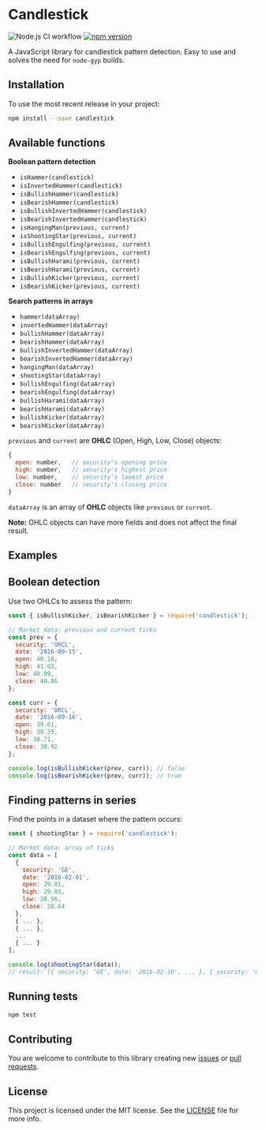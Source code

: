 # Candlestick

![Node.js CI workflow](https://github.com/cm45t3r/candlestick/actions/workflows/node.js.yml/badge.svg)
[![npm version](https://badge.fury.io/js/candlestick.svg)](https://badge.fury.io/js/candlestick)

A JavaScript library for candlestick pattern detection. Easy to use and solves the need for `node-gyp` builds.


## Installation

To use the most recent release in your project:

``` bash
npm install --save candlestick
```

## Available functions

**Boolean pattern detection**

* `isHammer(candlestick)`
* `isInvertedHammer(candlestick)`
* `isBullishHammer(candlestick)`
* `isBearishHammer(candlestick)`
* `isBullishInvertedHammer(candlestick)`
* `isBearishInvertedHammer(candlestick)`
* `isHangingMan(previous, current)`
* `isShootingStar(previous, current)`
* `isBullishEngulfing(previous, current)`
* `isBearishEngulfing(previous, current)`
* `isBullishHarami(previous, current)`
* `isBearishHarami(previous, current)`
* `isBullishKicker(previous, current)`
* `isBearishKicker(previous, current)`


**Search patterns in arrays**

* `hammer(dataArray)`
* `invertedHammer(dataArray)`
* `bullishHammer(dataArray)`
* `bearishHammer(dataArray)`
* `bullishInvertedHammer(dataArray)`
* `bearishInvertedHammer(dataArray)`
* `hangingMan(dataArray)`
* `shootingStar(dataArray)`
* `bullishEngulfing(dataArray)`
* `bearishEngulfing(dataArray)`
* `bullishHarami(dataArray)`
* `bearishHarami(dataArray)`
* `bullishKicker(dataArray)`
* `bearishKicker(dataArray)`

`previous` and `current` are **OHLC** (Open, High, Low, Close) objects:

``` js
{
  open: number,   // security's opening price
  high: number,   // security's highest price
  low: number,    // security's lowest price
  close: number   // security's closing price
}
```

`dataArray` is an array of **OHLC** objects like `previous` or `current`.

**Note:** OHLC objects can have more fields and does not affect the final result.


## Examples

## Boolean detection
Use two OHLCs to assess the pattern:

``` js
const { isBullishKicker, isBearishKicker } = require('candlestick');

// Market data: previous and current ticks
const prev = {
  security: 'ORCL',
  date: '2016-09-15',
  open: 40.18,
  high: 41.03,
  low: 40.09,
  close: 40.86
};

const curr = {
  security: 'ORCL',
  date: '2016-09-16',
  open: 39.61,
  high: 39.35,
  low: 38.71,
  close: 38.92
};

console.log(isBullishKicker(prev, curr)); // false
console.log(isBearishKicker(prev, curr)); // true
```

## Finding patterns in series
Find the points in a dataset where the pattern occurs:

``` js
const { shootingStar } = require('candlestick');

// Market data: array of ticks
const data = [
  {
    security: 'GE',
    date: '2016-02-01',
    open: 29.01,
    high: 29.03,
    low: 28.56,
    close: 28.64
  },
  { ... },
  { ... },
  ...
  { ... }
];

console.log(shootingStar(data));
// result: [{ security: 'GE', date: '2016-02-10', ... }, { security: 'GE', date: '2016-07-11', ... }]
```


## Running tests

``` bash
npm test
```

## Contributing

You are welcome to contribute to this library creating new [issues](https://github.com/cm45t3r/candlestick/issues) or [pull requests](https://github.com/cm45t3r/candlestick/pulls).


## License

This project is licensed under the MIT license. See the [LICENSE](https://github.com/cm45t3r/candlestick/blob/master/LICENSE) file for more info.
